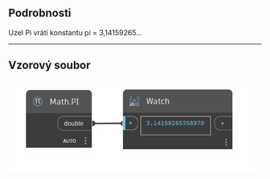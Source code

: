 ## Podrobnosti
Uzel Pi vrátí konstantu pí = 3,14159265...
___
## Vzorový soubor

![PI](./DSCore.Math.PI_img.jpg)

